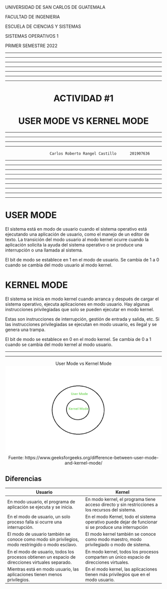 <p>UNIVERSIDAD DE SAN CARLOS DE GUATEMALA</p>
<p>FACULTAD DE INGENIERIA</p>
<p>ESCUELA DE CIENCIAS Y SISTEMAS</p>
<p>SISTEMAS OPERATIVOS 1</p>
<p>PRIMER SEMESTRE 2022</p>

---


---


---


---


---


---


---

<center> <h1>ACTIVIDAD #1</h1> </center>
<center> <h1>USER MODE VS KERNEL MODE</h1> </center>



---


---


---


---




                        Carlos Roberto Rangel Castillo      201907636     


---


---


---


---




---


---


---


---


---

# <a name="nothing"></a>USER MODE 

El sistema está en modo de usuario cuando el sistema operativo está ejecutando una aplicación de usuario, como el manejo de un editor de texto. La transición del modo usuario al modo kernel ocurre cuando la aplicación solicita la ayuda del sistema operativo o se produce una interrupción o una llamada al sistema.

El bit de modo se establece en 1 en el modo de usuario. Se cambia de 1 a 0 cuando se cambia del modo usuario al modo kernel.


# <a name="nothing"></a>KERNEL MODE 

El sistema se inicia en modo kernel cuando arranca y después de cargar el sistema operativo, ejecuta aplicaciones en modo usuario. Hay algunas instrucciones privilegiadas que solo se pueden ejecutar en modo kernel.

Estas son instrucciones de interrupción, gestión de entrada y salida, etc. Si las instrucciones privilegiadas se ejecutan en modo usuario, es ilegal y se genera una trampa.

El bit de modo se establece en 0 en el modo kernel. Se cambia de 0 a 1 cuando se cambia del modo kernel al modo usuario.

---

---

<p align="center">
User Mode vs Kernel Mode
  <a href="#"><img src="Usuario vs Kernel.png"/></a>
  Fuente: https://www.geeksforgeeks.org/difference-between-user-mode-and-kernel-mode/
</p>


## Diferencias


| Usuario | Kernel |
| ------ | ------ |
| En modo usuario, el programa de aplicación se ejecuta y se inicia. | En modo kernel, el programa tiene acceso directo y sin restricciones a los recursos del sistema. |
| En el modo de usuario, un solo proceso falla si ocurre una interrupción.  | En el modo Kernel, todo el sistema operativo puede dejar de funcionar si se produce una interrupción |
| El modo de usuario también se conoce como modo sin privilegios, modo restringido o modo esclavo. | El modo kernel también se conoce como modo maestro, modo privilegiado o modo de sistema.|
| En el modo de usuario, todos los procesos obtienen un espacio de direcciones virtuales separado. | En modo kernel, todos los procesos comparten un único espacio de direcciones virtuales. |
| Mientras está en modo usuario, las aplicaciones tienen menos privilegios. | 	En el modo kernel, las aplicaciones tienen más privilegios que en el modo usuario. |

